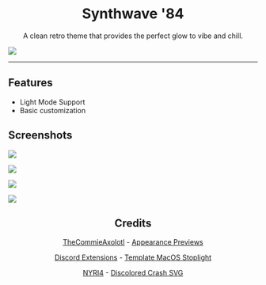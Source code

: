 <h1 align="center">Synthwave '84</h1>
<p align="center">A clean retro theme that provides the perfect glow to vibe and chill.</p>

![](https://maendisease.github.io/BetterDiscordStuff/Themes/Solana/assets/preview.png)

---

## Features
* Light Mode Support
* Basic customization

## Screenshots
![](https://maendisease.github.io/BetterDiscordStuff/Themes/Solana/assets/preview-1.png)

![](https://maendisease.github.io/BetterDiscordStuff/Themes/Solana/assets/preview-2.png)

![](https://maendisease.github.io/BetterDiscordStuff/Themes/Solana/assets/preview-3.png)

![](https://maendisease.github.io/BetterDiscordStuff/Themes/Solana/assets/preview-4.png)

<h2 align="center">Credits</h1>
<p align="center"><a href="https://github.com/TheCommieAxolotl">TheCommieAxolotl</a> - <a href="https://github.com/maenDisease/BetterDiscordStuff/blob/37dcfdccbac77ad529ba2b4cdd58aecc4ca5270c/Themes/Solana/Solana.css#L2817-L2828">Appearance Previews</a></p>
<p align="center"><a href="https://github.com/discord-extensions">Discord Extensions</a> - <a href="https://github.com/maenDisease/BetterDiscordStuff/blob/main/Themes/Solana/addon/mac-titlebar.css">Template MacOS Stoplight</a></p>
<p align="center"><a href="https://github.com/NYRI4">NYRI4</a> - <a href="https://github.com/maenDisease/BetterDiscordStuff/blob/37dcfdccbac77ad529ba2b4cdd58aecc4ca5270c/Themes/Solana/Solana.css#L1981">Discolored Crash SVG</a></p>